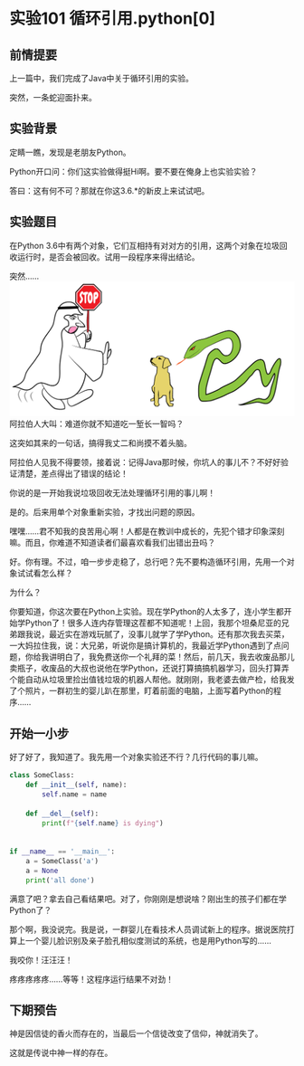 # 实验101 循环引用.python[0]
## 前情提要
上一篇中，我们完成了Java中关于循环引用的实验。

突然，一条蛇迎面扑来。

## 实验背景
定睛一瞧，发现是老朋友Python。

Python开口问：你们这实验做得挺Hi啊。要不要在俺身上也实验实验？

答曰：这有何不可？那就在你这3.6.*的新皮上来试试吧。

## 实验题目
在Python 3.6中有两个对象，它们互相持有对对方的引用，这两个对象在垃圾回收运行时，是否会被回收。试用一段程序来得出结论。

突然……
![等等](img/exp101/stop.png)
阿拉伯人大叫：难道你就不知道吃一堑长一智吗？

这突如其来的一句话，搞得我丈二和尚摸不着头脑。

阿拉伯人见我不得要领，接着说：记得Java那时候，你坑人的事儿不？不好好验证清楚，差点得出了错误的结论！

你说的是一开始我说垃圾回收无法处理循环引用的事儿啊！

是的。后来用单个对象重新实验，才找出问题的原因。

嘿嘿……君不知我的良苦用心啊！人都是在教训中成长的，先犯个错才印象深刻嘛。而且，你难道不知道读者们最喜欢看我们出错出丑吗？

好。你有理。不过，咱一步步走稳了，总行吧？先不要构造循环引用，先用一个对象试试看怎么样？

为什么？

你要知道，你这次要在Python上实验。现在学Python的人太多了，连小学生都开始学Python了！很多人连内存管理这茬都不知道呢！上回，我那个坦桑尼亚的兄弟跟我说，最近实在游戏玩腻了，没事儿就学了学Python。还有那次我去买菜，一大妈拉住我，说：大兄弟，听说你是搞计算机的，我最近学Python遇到了点问题，你给我讲明白了，我免费送你一个礼拜的菜！然后，前几天，我去收废品那儿卖瓶子，收废品的大叔也说他在学Python，还说打算搞搞机器学习，回头打算弄个能自动从垃圾里捡出值钱垃圾的机器人帮他。就刚刚，我老婆去做产检，给我发了个照片，一群初生的婴儿趴在那里，盯着前面的电脑，上面写着Python的程序……

## 开始一小步
好了好了，我知道了。我先用一个对象实验还不行？几行代码的事儿嘛。

```python
class SomeClass:
    def __init__(self, name):
        self.name = name

    def __del__(self):
        print(f"{self.name} is dying")


if __name__ == '__main__':
    a = SomeClass('a')
    a = None
    print('all done')
```

满意了吧？拿去自己看结果吧。对了，你刚刚是想说啥？刚出生的孩子们都在学Python了？

那个啊，我没说完。我是说，一群婴儿在看技术人员调试新上的程序。据说医院打算上一个婴儿脸识别及亲子脸孔相似度测试的系统，也是用Python写的……

我咬你！汪汪汪！

疼疼疼疼疼……等等！这程序运行结果不对劲！

## 下期预告
神是因信徒的香火而存在的，当最后一个信徒改变了信仰，神就消失了。

这就是传说中神一样的存在。